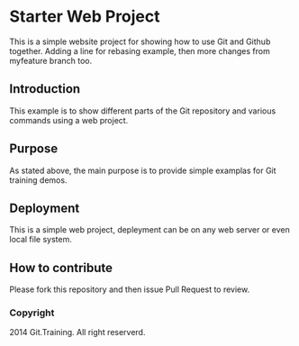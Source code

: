 # Starter Web Project

This is a simple website project for showing how to use Git and Github together. Adding a line for rebasing example, then more changes from myfeature branch too.

## Introduction

This example is to show different parts of the Git repository and various commands using a web project.

## Purpose

As stated above, the main purpose is to provide simple examplas for Git training demos.

## Deployment

This is a simple web project, depleyment can be on any web server or even local file system.

## How to contribute

Please fork this repository and then issue Pull Request to review.

### Copyright

2014 Git.Training. All right reserverd.
